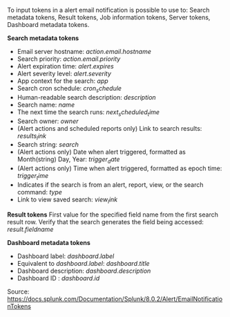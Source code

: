 To input tokens in a alert email notification is possible to use to: Search metadata tokens, Result tokens, Job information tokens, Server tokens, Dashboard metadata tokens.

**Search metadata tokens**
- Email server hostname: $action.email.hostname$
- Search priority: $action.email.priority$
- Alert expiration time: $alert.expires$
- Alert severity level: $alert.severity$
- App context for the search: $app$
- Search cron schedule: $cron_schedule$
- Human-readable search description: $description$
- Search name: $name$
- The next time the search runs: $next_scheduled_time$
- Search owner: $owner$
- (Alert actions and scheduled reports only) Link to search results: $results_link$
- Search string: $search$
- (Alert actions only) Date when alert triggered, formatted as Month(string) Day, Year: $trigger_date$
- (Alert actions only) Time when alert triggered, formatted as epoch time: $trigger_time$
- Indicates if the search is from an alert, report, view, or the search command: $type$
- Link to view saved search: $view_link$

**Result tokens**
First value for the specified field name from the first search result row. Verify that the search generates the field being accessed: $result.fieldname$ 

**Dashboard metadata tokens**
- Dashboard label: $dashboard.label$
- Equivalent to $dashboard.label$: $dashboard.title$
- Dashboard description: $dashboard.description$
- Dashboard ID : $dashboard.id$

Source: https://docs.splunk.com/Documentation/Splunk/8.0.2/Alert/EmailNotificationTokens
